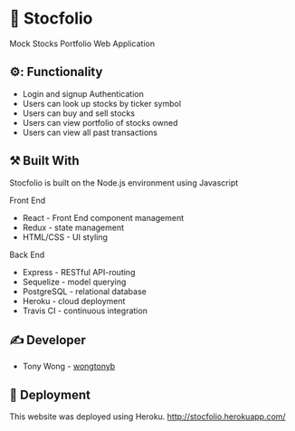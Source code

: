 # :money_with_wings: Stocfolio

Mock Stocks Portfolio Web Application

## :gear:: Functionality

* Login and signup Authentication
* Users can look up stocks by ticker symbol
* Users can buy and sell stocks
* Users can view portfolio of stocks owned
* Users can view all past transactions

## :hammer_and_pick: Built With

Stocfolio is built on the Node.js environment using Javascript

Front End
* React - Front End component management
* Redux - state management
* HTML/CSS - UI styling

Back End
* Express - RESTful API-routing
* Sequelize - model querying
* PostgreSQL - relational database
* Heroku - cloud deployment
* Travis CI - continuous integration

## :writing_hand: Developer

* Tony Wong - [wongtonyb](https://github.com/wongtonyb)

## :rocket: Deployment

This website was deployed using Heroku.
http://stocfolio.herokuapp.com/
